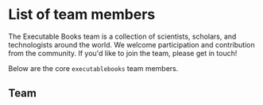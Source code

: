 # List of team members

The Executable Books team is a collection of scientists, scholars, and technologists
around the world. We welcome participation and contribution from the community.
If you'd like to join the team, please get in touch!

Below are the core `executablebooks` team members. 

## Team

```{include} team_panels_code.txt
```